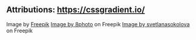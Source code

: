 ## Attributions: https://cssgradient.io/

Image by <a href="https://www.freepik.com/free-photo/portrait-young-adults-wearing-hoodie-mockup_23371142.htm#query=woman%20hoodie&position=7&from_view=keyword">Freepik</a>
<a href="https://www.freepik.com/free-photo/young-woman-shirt-holding-hands-head-looking-nice_13134526.htm#query=woman%20long%20sleeve%20style&position=25&from_view=search&track=ais">Image by 8photo</a> on Freepik
<a href="https://www.freepik.com/free-photo/stylish-woman-standing-white-stylish-orange-sweater-multicolor-stripe-culotte_9447742.htm#page=2&query=woman%20clothing%20style&position=18&from_view=search&track=ais">Image by svetlanasokolova</a> on Freepik